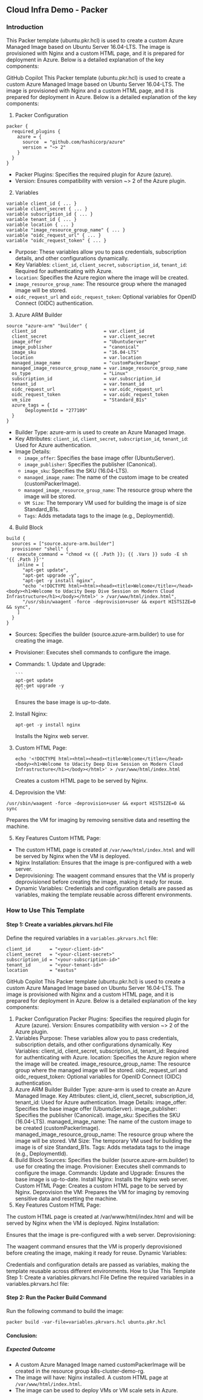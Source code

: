 ## Cloud Infra Demo - Packer

### Introduction

This Packer template (ubuntu.pkr.hcl) is used to create a custom Azure Managed Image based on Ubuntu Server 16.04-LTS. The image is provisioned with Nginx and a custom HTML page, and it is prepared for deployment in Azure. Below is a detailed explanation of the key components:

GitHub Copilot
This Packer template (ubuntu.pkr.hcl) is used to create a custom Azure Managed Image based on Ubuntu Server 16.04-LTS. The image is provisioned with Nginx and a custom HTML page, and it is prepared for deployment in Azure. Below is a detailed explanation of the key components:

1. Packer Configuration

```
packer {
  required_plugins {
    azure = {
      source  = "github.com/hashicorp/azure"
      version = "~> 2"
    }
  }
}
```

- Packer Plugins: Specifies the required plugin for Azure (azure).
- Version: Ensures compatibility with version ~> 2 of the Azure plugin.

2. Variables

```
variable client_id { ... }
variable client_secret { ... }
variable subscription_id { ... }
variable tenant_id { ... }
variable location { ... }
variable "image_resource_group_name" { ... }
variable "oidc_request_url" { ... }
variable "oidc_request_token" { ... }
```

- Purpose: These variables allow you to pass credentials, subscription details, and other configurations dynamically.
- Key Variables:
  `client_id`, `client_secret`, `subscription_id`, `tenant_id`: Required for authenticating with Azure.
- `location`: Specifies the Azure region where the image will be created.
- `image_resource_group_name`: The resource group where the managed image will be stored.
- `oidc_request_url` and `oidc_request_token`: Optional variables for OpenID Connect (OIDC) authentication.

3. Azure ARM Builder

```
source "azure-arm" "builder" {
  client_id                         = var.client_id
  client_secret                     = var.client_secret
  image_offer                       = "UbuntuServer"
  image_publisher                   = "canonical"
  image_sku                         = "16.04-LTS"
  location                          = var.location
  managed_image_name                = "customPackerImage"
  managed_image_resource_group_name = var.image_resource_group_name
  os_type                           = "Linux"
  subscription_id                   = var.subscription_id
  tenant_id                         = var.tenant_id
  oidc_request_url                  = var.oidc_request_url
  oidc_request_token                = var.oidc_request_token
  vm_size                           = "Standard_B1s"
  azure_tags = {
       DeploymentId = "277109"
  }
}
```

- Builder Type: azure-arm is used to create an Azure Managed Image.
- Key Attributes:
  `client_id`, `client_secret`, `subscription_id`, `tenant_id`: Used for Azure authentication.
- Image Details:
  - `image_offer`: Specifies the base image offer (UbuntuServer).
  - `image_publisher`: Specifies the publisher (Canonical).
  - `image_sku`: Specifies the SKU (16.04-LTS).
  - `managed_image_name`: The name of the custom image to be created (customPackerImage).
  - `managed_image_resource_group_name`: The resource group where the image will be stored.
  - `VM Size`: The temporary VM used for building the image is of size Standard_B1s.
  - `Tags`: Adds metadata tags to the image (e.g., DeploymentId).

4. Build Block

```
build {
  sources = ["source.azure-arm.builder"]
  provisioner "shell" {
    execute_command = "chmod +x {{ .Path }}; {{ .Vars }} sudo -E sh '{{ .Path }}'"
    inline = [
      "apt-get update",
      "apt-get upgrade -y",
      "apt-get -y install nginx",
      "echo '<!DOCTYPE html><html><head><title>Welcome</title></head><body><h1>Welcome to Udacity Deep Dive Session on Modern Cloud Infrastructure</h1></body></html>' > /var/www/html/index.html",
      "/usr/sbin/waagent -force -deprovision+user && export HISTSIZE=0 && sync",
    ]
  }
}
```

- Sources: Specifies the builder (source.azure-arm.builder) to use for creating the image.
- Provisioner: Executes shell commands to configure the image.
- Commands: 1. Update and Upgrade:

      ```
      apt-get update
      apt-get upgrade -y
      ````

  Ensures the base image is up-to-date.

2. Install Nginx:
   ```
   apt-get -y install nginx
   ````
   Installs the Nginx web server.
3. Custom HTML Page:

   ```
   echo '<!DOCTYPE html><html><head><title>Welcome</title></head><body><h1>Welcome to Udacity Deep Dive Session on Modern Cloud Infrastructure</h1></body></html>' > /var/www/html/index.html
   ```

   Creates a custom HTML page to be served by Nginx.

4. Deprovision the VM:

```
/usr/sbin/waagent -force -deprovision+user && export HISTSIZE=0 && sync
```

Prepares the VM for imaging by removing sensitive data and resetting the machine.

5. Key Features
   Custom HTML Page:

- The custom HTML page is created at `/var/www/html/index.html` and will be served by Nginx when the VM is deployed.
- Nginx Installation: Ensures that the image is pre-configured with a web server.
- Deprovisioning: The waagent command ensures that the VM is properly deprovisioned before creating the image, making it ready for reuse.
- Dynamic Variables: Credentials and configuration details are passed as variables, making the template reusable across different environments.

### How to Use This Template

#### Step 1: Create a variables.pkrvars.hcl File

Define the required variables in a `variables.pkrvars.hcl` file:

```
client_id       = "<your-client-id>"
client_secret   = "<your-client-secret>"
subscription_id = "<your-subscription-id>"
tenant_id       = "<your-tenant-id>"
location        = "eastus"
```

GitHub Copilot
This Packer template (ubuntu.pkr.hcl) is used to create a custom Azure Managed Image based on Ubuntu Server 16.04-LTS. The image is provisioned with Nginx and a custom HTML page, and it is prepared for deployment in Azure. Below is a detailed explanation of the key components:

1. Packer Configuration
   Packer Plugins: Specifies the required plugin for Azure (azure).
   Version: Ensures compatibility with version ~> 2 of the Azure plugin.
2. Variables
   Purpose: These variables allow you to pass credentials, subscription details, and other configurations dynamically.
   Key Variables:
   client_id, client_secret, subscription_id, tenant_id: Required for authenticating with Azure.
   location: Specifies the Azure region where the image will be created.
   image_resource_group_name: The resource group where the managed image will be stored.
   oidc_request_url and oidc_request_token: Optional variables for OpenID Connect (OIDC) authentication.
3. Azure ARM Builder
   Builder Type: azure-arm is used to create an Azure Managed Image.
   Key Attributes:
   client_id, client_secret, subscription_id, tenant_id: Used for Azure authentication.
   Image Details:
   image_offer: Specifies the base image offer (UbuntuServer).
   image_publisher: Specifies the publisher (Canonical).
   image_sku: Specifies the SKU (16.04-LTS).
   managed_image_name: The name of the custom image to be created (customPackerImage).
   managed_image_resource_group_name: The resource group where the image will be stored.
   VM Size: The temporary VM used for building the image is of size Standard_B1s.
   Tags: Adds metadata tags to the image (e.g., DeploymentId).
4. Build Block
   Sources: Specifies the builder (source.azure-arm.builder) to use for creating the image.
   Provisioner: Executes shell commands to configure the image.
   Commands:
   Update and Upgrade:
   Ensures the base image is up-to-date.
   Install Nginx:
   Installs the Nginx web server.
   Custom HTML Page:
   Creates a custom HTML page to be served by Nginx.
   Deprovision the VM:
   Prepares the VM for imaging by removing sensitive data and resetting the machine.
5. Key Features
   Custom HTML Page:

The custom HTML page is created at /var/www/html/index.html and will be served by Nginx when the VM is deployed.
Nginx Installation:

Ensures that the image is pre-configured with a web server.
Deprovisioning:

The waagent command ensures that the VM is properly deprovisioned before creating the image, making it ready for reuse.
Dynamic Variables:

Credentials and configuration details are passed as variables, making the template reusable across different environments.
How to Use This Template
Step 1: Create a variables.pkrvars.hcl File
Define the required variables in a variables.pkrvars.hcl file:

#### Step 2: Run the Packer Build Command

Run the following command to build the image:

```
packer build -var-file=variables.pkrvars.hcl ubuntu.pkr.hcl
```

#### Conclusion:

##### Expected Outcome

- A custom Azure Managed Image named customPackerImage will be created in the resource group k8s-cluster-demo-rg.
- The image will have:
  Nginx installed.
  A custom HTML page at `/var/www/html/index.html`.
- The image can be used to deploy VMs or VM scale sets in Azure.
